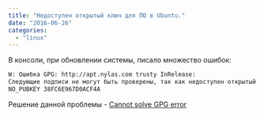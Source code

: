 ```yaml
---
title: "Недоступен открытый ключ для ПО в Ubuntu."
date: "2016-06-26"
categories: 
  - "linux"
---
```

<!--more-->

В консоли, при обновлении системы, писало множество ошибок:

```bash
W: Ошибка GPG: http://apt.nylas.com trusty InRelease:
Следующие подписи не могут быть проверены, так как недоступен открытый ключ:
NO_PUBKEY 38FC6E967D0ACF4A
```

Решение данной проблемы - [Cannot solve GPG error](http://askubuntu.com/questions/511736/cannot-solve-gpg-error)
